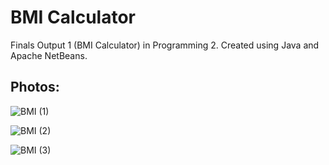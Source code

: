 # BMI Calculator

Finals Output 1 (BMI Calculator) in Programming 2. Created using Java and Apache NetBeans.

## Photos:
![BMI (1)](https://user-images.githubusercontent.com/94532348/188261425-14426b34-b77e-4f68-921a-220ca3b7f03f.png)

![BMI (2)](https://user-images.githubusercontent.com/94532348/188261428-e1c899da-295e-4f86-9e57-87343230ba37.png)

![BMI (3)](https://user-images.githubusercontent.com/94532348/188261430-f25dd40b-97d4-48fe-8ab5-daa4252042e1.png)
